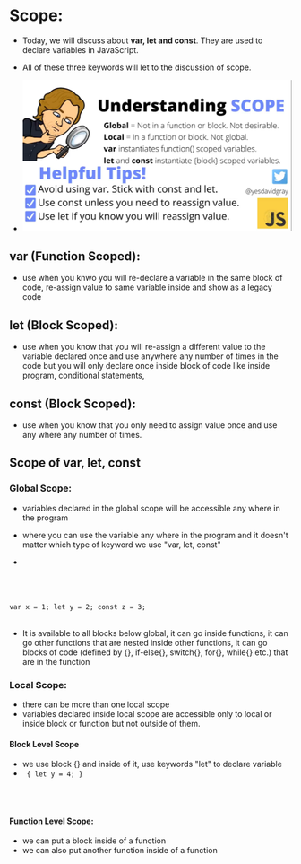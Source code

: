 # Scope: 

- Today, we will discuss about **var, let and const**. They are used to declare variables in JavaScript.

- All of these three keywords will let to the discussion of scope.

- ![scope](image.png)

## var (Function Scoped):
- use when you knwo you will re-declare a variable in the same block of code, re-assign value to same variable inside and show as a legacy code

## let (Block Scoped):
- use when you know that you will re-assign a different value to the variable declared once and use anywhere any number of times in the code but you will only declare once inside block of code like inside program, conditional statements,

## const (Block Scoped):
- use when you know that you only need to assign value once and use any where any number of times.



## Scope of var, let, const

### Global Scope:
- variables declared in the global scope will be accessible any where in the program

- where you can use the variable any where in the program and it doesn't matter which type of keyword we use "var, let, const"

- <code>
var x = 1;
let y = 2;
const z = 3;  
</code>

- It is available to all blocks below global, it can go inside functions, it can go other functions that are nested inside other functions, it can go blocks of code (defined by {}, if-else{}, switch{}, for{}, while{} etc.) that are in the function

### Local Scope:
- there can be more than one local scope
- variables declared inside local scope are accessible only to local or inside block or function but not outside of them.

#### Block Level Scope
- we use block {} and inside of it, use keywords "let" to declare variable
- <code> {
    let y = 4;
}
</code>

#### Function Level Scope:
- we can put a block inside of a function
- we can also put another function inside of a function  

